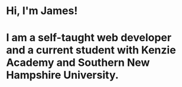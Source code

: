 # Hi, I'm James!
# I am a self-taught web developer and a current student with Kenzie Academy and Southern New Hampshire University.
